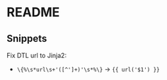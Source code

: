 # README

## Snippets

Fix DTL url to Jinja2:

- `\{%\s*url\s+'([^']+)'\s*%\}` -> `{{ url('$1') }}`
